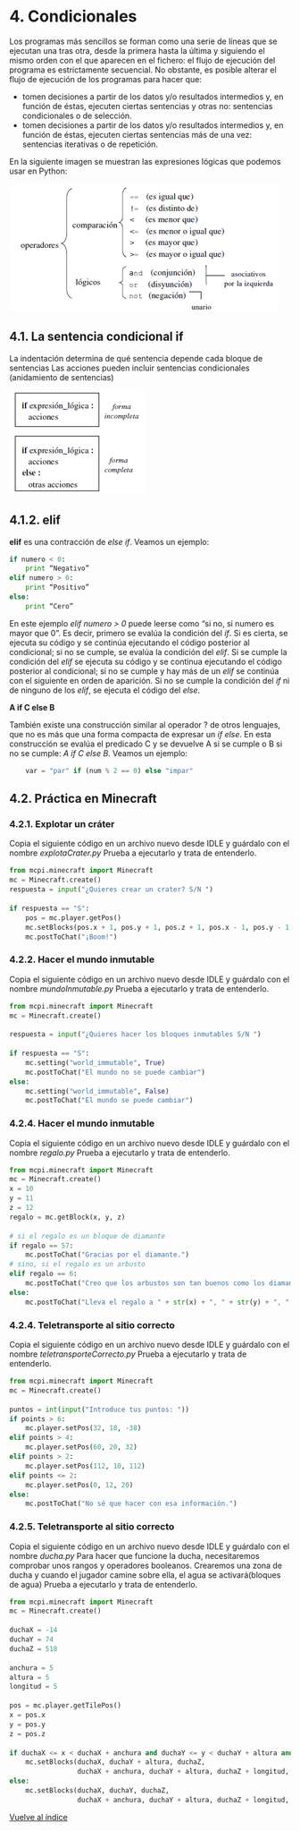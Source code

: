 # 4. Condicionales

Los programas más sencillos se forman como una serie de líneas que se ejecutan una tras otra, desde la primera hasta la última y siguiendo el mismo orden con el que aparecen en el fichero: el flujo de ejecución del programa es estrictamente secuencial.
No obstante, es posible alterar el flujo de ejecución de los programas para hacer que:

* tomen decisiones a partir de los datos y/o resultados intermedios y, en función de éstas, ejecuten ciertas sentencias y otras no: sentencias condicionales o de selección.
* tomen decisiones a partir de los datos y/o resultados intermedios y, en función de éstas, ejecuten ciertas sentencias más de una vez: sentencias iterativas o de repetición.

En la siguiente imagen se muestran las expresiones lógicas que podemos usar en Python: 

![](python/exprLogicas.png)

## 4.1. La sentencia condicional if

La indentación determina de qué sentencia depende cada bloque de sentencias
Las acciones pueden incluir sentencias condicionales (anidamiento de sentencias) 

![](python/IF.png)

## 4.1.2. elif

**elif** es una contracción de *else if*. Veamos un ejemplo:

```python
if numero < 0:
	print “Negativo”
elif numero > 0:
	print “Positivo”
else:
	print “Cero”
```

En este ejemplo *elif numero > 0* puede leerse como “si no, si numero es mayor que 0”. Es decir, primero se evalúa la condición del *if*. Si es cierta, se ejecuta su código y se continúa ejecutando el código posterior al condicional; si no se cumple, se evalúa la condición del *elif*. Si se cumple la condición del *elif* se ejecuta su código y se continua ejecutando el código posterior al condicional; si no se cumple y hay más de un *elif* se continúa con el siguiente en orden de aparición. Si no se cumple la condición del *if* ni de ninguno de los *elif*, se ejecuta el código del *else*.


**A if C else B**

También existe una construcción similar al operador ? de otros lenguajes, que no es más que una forma compacta de expresar un *if else*. En esta construcción se evalúa el predicado C y se devuelve A si se cumple o B si no se cumple: *A if C else B*. Veamos un ejemplo:

```python
    var = "par" if (num % 2 == 0) else "impar" 
```

## 4.2. Práctica en Minecraft

### 4.2.1. Explotar un cráter

Copia el siguiente código en un archivo nuevo desde IDLE y guárdalo con el nombre *explotaCrater.py*
Prueba a ejecutarlo y trata de entenderlo.

```python
from mcpi.minecraft import Minecraft
mc = Minecraft.create()
respuesta = input("¿Quieres crear un crater? S/N ")

if respuesta == "S":
    pos = mc.player.getPos()
    mc.setBlocks(pos.x + 1, pos.y + 1, pos.z + 1, pos.x - 1, pos.y - 1, pos.z - 1, 0)
    mc.postToChat("¡Boom!")
```

### 4.2.2. Hacer el mundo inmutable

Copia el siguiente código en un archivo nuevo desde IDLE y guárdalo con el nombre *mundoInmutable.py*
Prueba a ejecutarlo y trata de entenderlo.

```python
from mcpi.minecraft import Minecraft
mc = Minecraft.create()

respuesta = input("¿Quieres hacer los bloques inmutables S/N ")

if respuesta == "S":
    mc.setting("world_immutable", True)
    mc.postToChat("El mundo no se puede cambiar")
else:
    mc.setting("world_immutable", False)
    mc.postToChat("El mundo se puede cambiar")
```

### 4.2.4. Hacer el mundo inmutable

Copia el siguiente código en un archivo nuevo desde IDLE y guárdalo con el nombre *regalo.py*
Prueba a ejecutarlo y trata de entenderlo.

```python
from mcpi.minecraft import Minecraft
mc = Minecraft.create()
x = 10
y = 11
z = 12
regalo = mc.getBlock(x, y, z)

# si el regalo es un bloque de diamante
if regalo == 57:
    mc.postToChat("Gracias por el diamante.")
# sino, si el regalo es un arbusto
elif regalo == 6:
    mc.postToChat("Creo que los arbustos son tan buenos como los diamantes...")
else:
    mc.postToChat("Lleva el regalo a " + str(x) + ", " + str(y) + ", " + str(z))
```

### 4.2.4. Teletransporte al sitio correcto

Copia el siguiente código en un archivo nuevo desde IDLE y guárdalo con el nombre *teletransporteCorrecto.py*
Prueba a ejecutarlo y trata de entenderlo.

```python
from mcpi.minecraft import Minecraft
mc = Minecraft.create()

puntos = int(input("Introduce tus puntos: "))
if points > 6:
    mc.player.setPos(32, 18, -38)
elif points > 4:
    mc.player.setPos(60, 20, 32)
elif points > 2:
    mc.player.setPos(112, 10, 112)
elif points <= 2:
    mc.player.setPos(0, 12, 20)
else:
    mc.postToChat("No sé que hacer con esa información.")
```

### 4.2.5. Teletransporte al sitio correcto

Copia el siguiente código en un archivo nuevo desde IDLE y guárdalo con el nombre *ducha.py*
Para hacer que funcione la ducha, necesitaremos comprobar unos rangos y operadores booleanos. 
Crearemos una zona de ducha y cuando el jugador camine sobre ella, el agua se activará(bloques de agua)
Prueba a ejecutarlo y trata de entenderlo.

```python
from mcpi.minecraft import Minecraft
mc = Minecraft.create()

duchaX = -14
duchaY = 74
duchaZ = 518

anchura = 5
altura = 5
longitud = 5

pos = mc.player.getTilePos()
x = pos.x
y = pos.y
z = pos.z

if duchaX <= x < duchaX + anchura and duchaY <= y < duchaY + altura and duchaZ <= z < duchaZ + longitud:
    mc.setBlocks(duchaX, duchaY + altura, duchaZ,
                 duchaX + anchura, duchaY + altura, duchaZ + longitud, 8)
else:
    mc.setBlocks(duchaX, duchaY, duchaZ,
                 duchaX + anchura, duchaY + altura, duchaZ + longitud, 0)
```

[Vuelve al índice](https://jolosan.github.io/minecraft/aprende.html)